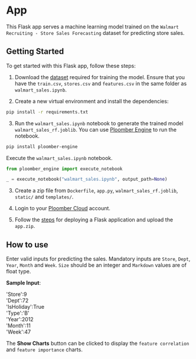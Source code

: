 #  App

This Flask app serves a machine learning model trained on the `Walmart Recruiting - Store Sales Forecasting` dataset for predicting store sales.

## Getting Started

To get started with this Flask app, follow these steps:

1. Download the [dataset](https://www.kaggle.com/competitions/walmart-recruiting-store-sales-forecasting/data) required for training the model. Ensure that you have the `train.csv`, `stores.csv` and `features.csv` in the same folder as `walmart_sales.ipynb`.

2. Create a new virtual environment and install the dependencies:

```bash
pip install -r requirements.txt
```

3. Run the `walmart_sales.ipynb` notebook to generate the trained model `walmart_sales_rf.joblib`. You can use [Ploomber Engine](https://engine.ploomber.io/en/latest/user-guide/running.html) to run the notebook.

```bash
pip install ploomber-engine
```

Execute the `walmart_sales.ipynb` notebook.

```python
from ploomber_engine import execute_notebook

_ = execute_notebook("walmart_sales.ipynb", output_path=None)
```

3. Create a zip file from `Dockerfile`, `app.py`, `walmart_sales_rf.joblib`, `static/` and `templates/`.

4. Login to your [Ploomber Cloud](https://ploomber.io/) account.

5. Follow the [steps](https://docs.cloud.ploomber.io/en/latest/apps/flask.html) for deploying a Flask application and upload the `app.zip`.

## How to use

Enter valid inputs for predicting the sales. Mandatory inputs are `Store`, `Dept`, `Year`, `Month` and `Week`. `Size` should be an integer and `Markdown` values are of float type.

**Sample Input**:

'Store':9\
'Dept':72\
'IsHoliday':True\
'Type':'B'\
'Year':2012\
'Month':11\
'Week':47

The **Show Charts** button can be clicked to display the `feature correlation` and `feature importance` charts.